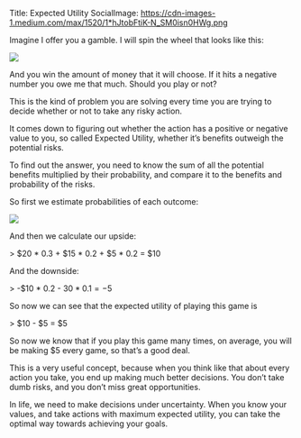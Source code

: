 Title: Expected Utility
SocialImage: https://cdn-images-1.medium.com/max/1520/1*hJtobFtiK-N_SM0isn0HWg.png

Imagine I offer you a gamble. I will spin the wheel that looks like this:

![](https://cdn-images-1.medium.com/max/1520/1*hJtobFtiK-N_SM0isn0HWg.png)

And you win the amount of money that it will choose. If it hits a negative number you owe me that much. Should you play or not?

<!-- readmore -->

This is the kind of problem you are solving every time you are trying to decide whether or not to take any risky action.

It comes down to figuring out whether the action has a positive or negative value to you, so called Expected Utility, whether it’s benefits outweigh the potential risks.

To find out the answer, you need to know the sum of all the potential benefits multiplied by their probability, and compare it to the benefits and probability of the risks.

So first we estimate probabilities of each outcome:

![](https://cdn-images-1.medium.com/max/1520/1*ubAzVyTA-iWcX-FkG1gDag.png)


And then we calculate our upside:

&gt; $20 * 0.3 + $15 * 0.2 + $5 * 0.2 = $10

And the downside:

&gt; -$10 * 0.2 - $30 * 0.1 = -$5

So now we can see that the expected utility of playing this game is

&gt; $10 - $5 = $5

So now we know that if you play this game many times, on average, you will be making $5 every game, so that’s a good deal.

This is a very useful concept, because when you think like that about every action you take, you end up making much better decisions. You don’t take dumb risks, and you don’t miss great opportunities.

In life, we need to make decisions under uncertainty. When you know your values, and take actions with maximum expected utility, you can take the optimal way towards achieving your goals.
